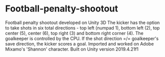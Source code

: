 # Football-penalty-shootout
Football penalty shootout developed on Unity 3D
The kicker has the option to take shots in six total directions - top left (numpad 1), bottom left (2), top center (5), center (6), top right (3) and bottom right corner (4).
The goalkeeper is controlled by the CPU.
If the shot direction =/= goalkeeper's save direction, the kicker scores a goal.
Imported and worked on Adobe Mixamo's 'Shannon' character.
Built on Unity version 2019.4.21f1
